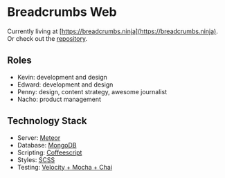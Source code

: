 Breadcrumbs Web
=========
Currently living at [https://breadcrumbs.ninja](https://breadcrumbs.ninja). Or check out the [repository](https://github.com/nuvention-web/breadcrumbs).

## Roles
 * Kevin: development and design
 * Edward: development and design
 * Penny: design, content strategy, awesome journalist
 * Nacho: product management

## Technology Stack

 * Server: [Meteor](https://meteor.com)
 * Database: [MongoDB](https://mongodb.com)
 * Scripting: [Coffeescript](http://coffeescript.org)
 * Styles: [SCSS](http://sass-lang.com)
 * Testing: [Velocity + Mocha + Chai](http://velocity.meteor.com)